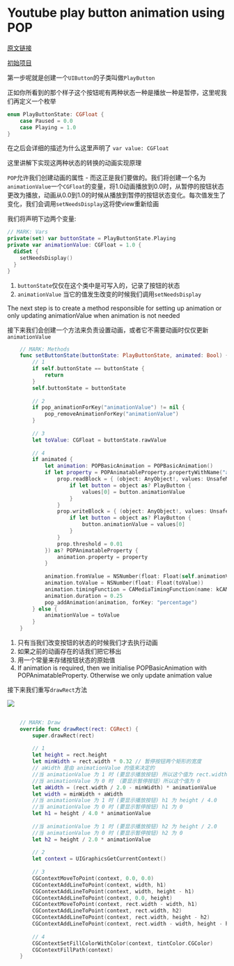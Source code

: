 # Youtube play button animation using POP
[原文链接](http://iostuts.io/2015/09/29/youtube-play-button-animation-using-pop/)

[初始项目](https://github.com/dowhilenet/Youtube-play-button-animation-using-POP/tree/0.1)

第一步呢就是创建一个`UIButton`的子类叫做`PlayButton`

正如你所看到的那个样子这个按钮呢有两种状态一种是播放一种是暂停，这里呢我们再定义一个枚举

``` swift
enum PlayButtonState: CGFloat {
    case Paused = 0.0
    case Playing = 1.0
}
```

在之后会详细的描述为什么这里声明了 `var value: CGFloat`

这里讲解下实现这两种状态的转换的动画实现原理

`POP`允许我们创建动画的属性 - 而这正是我们要做的。我们将创建一个名为`animationValue`一个`CGFloat`的变量，将1.0动画播放到0.0时，从暂停的按钮状态更改为播放，动画从0.0到1.0的时候从播放到暂停的按钮状态变化。每次值发生了变化，我们会调用`setNeedsDisplay`这将使view重新绘画

我们将声明下边两个变量:

``` swift
// MARK: Vars
private(set) var buttonState = PlayButtonState.Playing  
private var animationValue: CGFloat = 1.0 {  
  didSet {
    setNeedsDisplay()
  }
}
```

1. `buttonState`仅仅在这个类中是可写入的，记录了按钮的状态
2. `animationValue` 当它的值发生改变的时候我们调用`setNeedsDisplay`

The next step is to create a method responsible for setting up animation or only updating animationValue when animation is not needed

接下来我们会创建一个方法来负责设置动画，或者它不需要动画时仅仅更新`animationValue`


``` swift
    // MARK: Methods
    func setButtonState(buttonState: PlayButtonState, animated: Bool) {
        // 1
        if self.buttonState == buttonState {
            return
        }
        self.buttonState = buttonState
        
        // 2
        if pop_animationForKey("animationValue") != nil {
            pop_removeAnimationForKey("animationValue")
        }
        
        // 3
        let toValue: CGFloat = buttonState.rawValue
        
        // 4
        if animated {
            let animation: POPBasicAnimation = POPBasicAnimation()
            if let property = POPAnimatableProperty.propertyWithName("animationValue", initializer: { (prop: POPMutableAnimatableProperty!) -> Void in
                prop.readBlock = { (object: AnyObject!, values: UnsafeMutablePointer<CGFloat>) -> Void in
                    if let button = object as? PlayButton {
                        values[0] = button.animationValue
                    }
                }
                prop.writeBlock = { (object: AnyObject!, values: UnsafePointer<CGFloat>) -> Void in
                    if let button = object as? PlayButton {
                        button.animationValue = values[0]
                    }
                }
                prop.threshold = 0.01
            }) as? POPAnimatableProperty {
                animation.property = property
            }
            
            animation.fromValue = NSNumber(float: Float(self.animationValue))
            animation.toValue = NSNumber(float: Float(toValue))
            animation.timingFunction = CAMediaTimingFunction(name: kCAMediaTimingFunctionEaseOut)
            animation.duration = 0.25
            pop_addAnimation(animation, forKey: "percentage")
        } else {
            animationValue = toValue
        }
    }
```

1. 只有当我们改变按钮的状态的时候我们才去执行动画
2. 如果之前的动画存在的话我们把它移出
3. 用一个常量来存储按钮状态的原始值
4. If animation is required, then we initialise POPBasicAnimation with POPAnimatableProperty. Otherwise we only update animation value

接下来我们重写`drawRect`方法

![](http://7s1rp2.com1.z0.glb.clouddn.com/QQ20160517-0.png)

``` swift
    
    // MARK: Draw
    override func drawRect(rect: CGRect) {
        super.drawRect(rect)
        
        // 1
        let height = rect.height
        let minWidth = rect.width * 0.32 // 暂停按钮两个矩形的宽度
        // aWidth 是由 animationValue 的值来决定的
        //当 animationValue 为 1 时 (要显示播放按钮) 所以这个值为 rect.width / 2.0 - minWidth
        //当 animationValue 为 0 时 （要显示暂停按钮）所以这个值为 0
        let aWidth = (rect.width / 2.0 - minWidth) * animationValue
        let width = minWidth + aWidth
        //当 animationValue 为 1 时 (要显示播放按钮) h1 为 height / 4.0
        //当 animationValue 为 0 时 (要显示暂停按钮) h1 为 0
        let h1 = height / 4.0 * animationValue
        
        //当 animationValue 为 1 时 (要显示播放按钮) h2 为 height / 2.0
        //当 animationValue 为 0 时 (要显示暂停按钮) h2 为 0
        let h2 = height / 2.0 * animationValue
        
        // 2
        let context = UIGraphicsGetCurrentContext()
        
        // 3
        CGContextMoveToPoint(context, 0.0, 0.0)
        CGContextAddLineToPoint(context, width, h1)
        CGContextAddLineToPoint(context, width, height - h1)
        CGContextAddLineToPoint(context, 0.0, height)
        CGContextMoveToPoint(context, rect.width - width, h1)
        CGContextAddLineToPoint(context, rect.width, h2)
        CGContextAddLineToPoint(context, rect.width, height - h2)
        CGContextAddLineToPoint(context, rect.width - width, height - h1)
        
        // 4
        CGContextSetFillColorWithColor(context, tintColor.CGColor)
        CGContextFillPath(context)
    }
```


